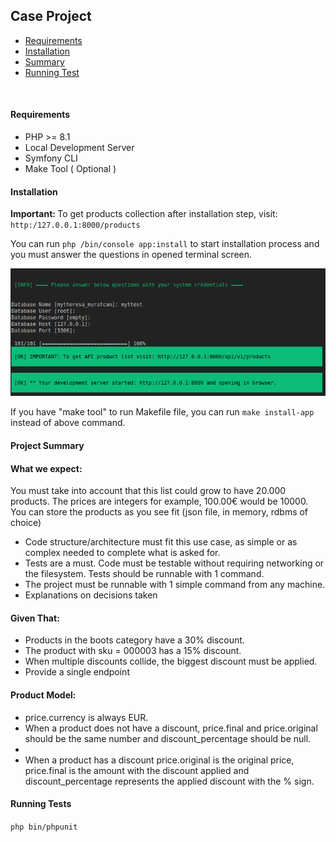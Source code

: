 <h2>Case Project</h2>

<ul>
    <li><a href="#reqs">Requirements</a></li>
    <li><a href="#installation">Installation</a></li>
    <li><a href="#summary">Summary</a></li>
    <li><a href="#tests">Running Test</a></li>
</ul>
<br>
<div id="reqs">
    <h4>Requirements</h4>
    <ul>
        <li>PHP >= 8.1 </li>
        <li>Local Development Server</li>
        <li>Symfony CLI </li>
        <li> Make Tool ( Optional )</li>
    </ul>
</div>
<div id="installation">
    <h4>Installation</h4>
    <p>
        <b>Important: </b> 
        To get products collection after installation step, visit: <code>http:/127.0.0.1:8000/products</code>
    </p>
    <p>You can run <code>php /bin/console app:install</code> to start installation process and you must answer the questions in opened terminal screen.</p>
    <img src="./qsts.png" style="width=100%; max-height:250px"/>
    <p>If you have "make tool" to run Makefile file, you can run <code>make install-app</code> instead of above command.</p>
</div>
<div id="summary">
   <h4>Project Summary</h4>
    <p>
        <h4>What we expect: </h4>
         <p>
            You must take into account that this list could grow to have 20.000 products.
            The prices are integers for example, 100.00€ would be 10000.
            You can store the products as you see fit (json file, in memory, rdbms of choice)
        </p>
        <ul>
            <li>
                Code structure/architecture must fit this use case, as simple or as complex needed to complete what is asked for.
            </li>
            <li>
                Tests are a must. Code must be testable without requiring networking or the filesystem. Tests should be runnable with 1 command.
            </li>
            <li>The project must be runnable with 1 simple command from any machine.</li>
            <li>Explanations on decisions taken</li>
        </ul>
         <p>
            <h4>Given That: </h4>
            <ul>
                <li>Products in the boots category have a 30% discount.</li>
                <li>The product with sku = 000003 has a 15% discount.</li>
                <li>When multiple discounts collide, the biggest discount must be applied.</li>
                <li>Provide a single endpoint</li>
            </ul>
        </p>
         <p>
            <h4>Product Model: </h4>
            <ul>
                <li>price.currency is always EUR.</li>
                <li>When a product does not have a discount, price.final and price.original should be the   same number and discount_percentage should be null.</li>
                <li></li>
                <li>When a product has a discount price.original is the original price, price.final is the amount with the discount applied and discount_percentage represents the applied discount with the % sign.</li>
            </ul>
        </p>
    </p>
</div>
<div id="tests">
    <h4>Running Tests</h4>
    <code>php bin/phpunit</code>
</div>